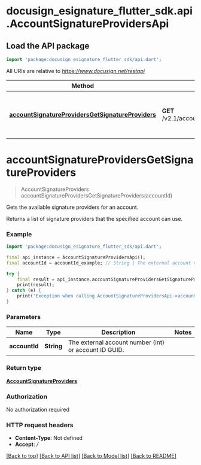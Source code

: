 # docusign_esignature_flutter_sdk.api.AccountSignatureProvidersApi

## Load the API package
```dart
import 'package:docusign_esignature_flutter_sdk/api.dart';
```

All URIs are relative to *https://www.docusign.net/restapi*

Method | HTTP request | Description
------------- | ------------- | -------------
[**accountSignatureProvidersGetSignatureProviders**](AccountSignatureProvidersApi.md#accountsignatureprovidersgetsignatureproviders) | **GET** /v2.1/accounts/{accountId}/signatureProviders | Gets the available signature providers for an account.


# **accountSignatureProvidersGetSignatureProviders**
> AccountSignatureProviders accountSignatureProvidersGetSignatureProviders(accountId)

Gets the available signature providers for an account.

Returns a list of signature providers that the specified account can use.

### Example
```dart
import 'package:docusign_esignature_flutter_sdk/api.dart';

final api_instance = AccountSignatureProvidersApi();
final accountId = accountId_example; // String | The external account number (int) or account ID GUID.

try {
    final result = api_instance.accountSignatureProvidersGetSignatureProviders(accountId);
    print(result);
} catch (e) {
    print('Exception when calling AccountSignatureProvidersApi->accountSignatureProvidersGetSignatureProviders: $e\n');
}
```

### Parameters

Name | Type | Description  | Notes
------------- | ------------- | ------------- | -------------
 **accountId** | **String**| The external account number (int) or account ID GUID. | 

### Return type

[**AccountSignatureProviders**](AccountSignatureProviders.md)

### Authorization

No authorization required

### HTTP request headers

 - **Content-Type**: Not defined
 - **Accept**: */*

[[Back to top]](#) [[Back to API list]](../README.md#documentation-for-api-endpoints) [[Back to Model list]](../README.md#documentation-for-models) [[Back to README]](../README.md)

